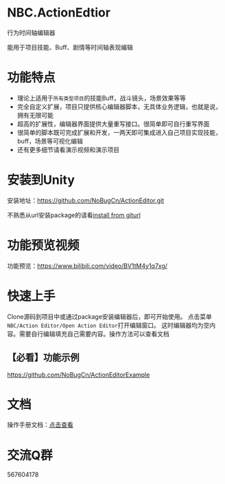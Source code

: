 ﻿# NBC.ActionEdtior
行为时间轴编辑器

能用于项目技能、Buff、剧情等时间轴表现编辑

# 功能特点
- 理论上适用于`所有类型项目`的技能Buff，战斗镜头，场景效果等等
- 完全自定义扩展，项目只提供核心编辑器脚本，无具体业务逻辑，也就是说，拥有无限可能
- 超高的扩展性，编辑器界面提供大量重写接口。很简单即可自行重写界面
- 很简单的脚本既可完成扩展和开发，一两天即可集成进入自己项目实现技能，buff，场景等可视化编辑
- 还有更多细节请看演示视频和演示项目


# 安装到Unity
安装地址：https://github.com/NoBugCn/ActionEditor.git

不熟悉从url安装package的请看[install from giturl](https://docs.unity3d.com/Manual/upm-ui-giturl.html)

# 功能预览视频
功能预览：https://www.bilibili.com/video/BV1tM4y1q7xg/

# 快速上手
Clone源码到项目中或通过package安装编辑器后，即可开始使用。
点击菜单`NBC/Action Editor/Open Action Editor`打开编辑窗口。
这时编辑器均为空内容。需要自行编辑填充自己需要内容。操作方法可以查看文档

## 【必看】功能示例
https://github.com/NoBugCn/ActionEditorExample

# 文档
操作手册文档：[点击查看](https://nobug.cn/book/414447506088261)

# 交流Q群
567604178
